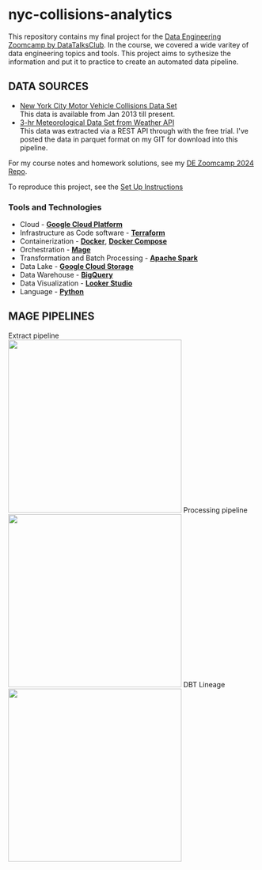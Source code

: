 # nyc-collisions-analytics

This repository contains my final project for the [Data Engineering Zoomcamp by DataTalksClub](https://github.com/DataTalksClub/data-engineering-zoomcamp). In the course, we covered a wide varitey of data engineering topics and tools. This project aims to sythesize the information and put it to practice to create an automated data pipeline. 

## DATA SOURCES 
- [New York City Motor Vehicle Collisions Data Set](https://data.cityofnewyork.us/Public-Safety/Motor-Vehicle-Collisions-Crashes/h9gi-nx95) <br/>
  This data is available from Jan 2013 till present.
- [3-hr Meteorological Data Set from Weather API](https://www.worldweatheronline.com/weather-api/) <br/>
  This data was extracted via a REST API through with the free trial. I've posted the data in parquet format on my GIT for download into this pipeline. 

For my course notes and homework solutions, see my [DE Zoomcamp 2024 Repo](https://github.com/inner-outer-space/de-zoomcamp-2024). 

To reproduce this project, see the [Set Up Instructions]([docs/.md](https://github.com/inner-outer-space/nyc-collisions-analytics/blob/main/docs/setup_instructions.md))

### Tools and Technologies

- Cloud - [**Google Cloud Platform**](https://cloud.google.com)
- Infrastructure as Code software - [**Terraform**](https://www.terraform.io)
- Containerization - [**Docker**](https://www.docker.com), [**Docker Compose**](https://docs.docker.com/compose/)
- Orchestration - [**Mage**](https://www.mage.ai/)
- Transformation and Batch Processing - [**Apache Spark**](https://spark.apache.org/)
- Data Lake - [**Google Cloud Storage**](https://cloud.google.com/storage)
- Data Warehouse - [**BigQuery**](https://cloud.google.com/bigquery)
- Data Visualization - [**Looker Studio**](https://support.google.com/looker-studio/community?hl=en&sjid=8237525324739923528-EU)
- Language - [**Python**](https://www.python.org)


## MAGE PIPELINES 
Extract pipeline <br/>
<img src="https://github.com/inner-outer-space/nyc-collisions-analytics/blob/main/images/extract_mage.png" width="350" height="auto">
Processing pipeline <br/>
<img src="https://github.com/inner-outer-space/nyc-collisions-analytics/blob/main/images/mage-tree.png" width="350" height="auto">
DBT Lineage <br/>
<img src="https://github.com/inner-outer-space/nyc-collisions-analytics/blob/main/images/dbt-lineage.png" width="350" height="auto">



 
